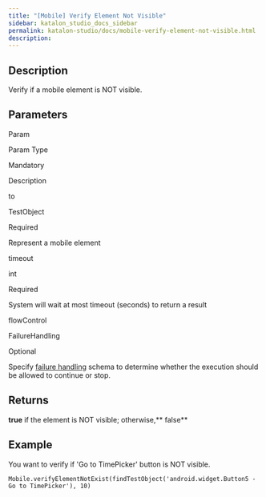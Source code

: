 ```yaml
---
title: "[Mobile] Verify Element Not Visible" 
sidebar: katalon_studio_docs_sidebar
permalink: katalon-studio/docs/mobile-verify-element-not-visible.html 
description: 
---
```

Description
-----------

Verify if a mobile element is NOT visible.

Parameters  
------------

Param

Param Type

Mandatory

Description

to

TestObject 

Required

Represent a mobile element

timeout 

int

Required

System will wait at most timeout (seconds) to return a result

flowControl

FailureHandling

Optional

Specify [failure handling](https://docs.katalon.com/x/qAAM) schema to determine whether the execution should be allowed to continue or stop.

Returns
-------

**true** if the element is NOT visible; otherwise,** false**

Example
-------

You want to verify if 'Go to TimePicker' button is NOT visible.

```
Mobile.verifyElementNotExist(findTestObject('android.widget.Button5 - Go to TimePicker'), 10)
```